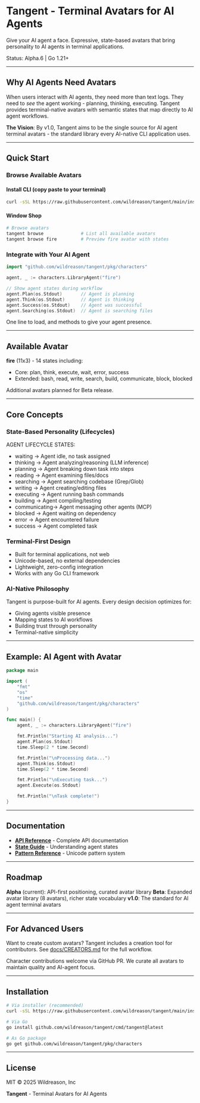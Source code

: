 # Tangent - Terminal Avatars for AI Agents

Give your AI agent a face. Expressive, state-based avatars that bring personality to AI agents in terminal applications.

Status: Alpha.6 | Go 1.21+

---

## Why AI Agents Need Avatars

When users interact with AI agents, they need more than text logs. They need to *see* the agent working - planning, thinking, executing. Tangent provides terminal-native avatars with semantic states that map directly to AI agent workflows.

**The Vision**: By v1.0, Tangent aims to be the single source for AI agent terminal avatars - the standard library every AI-native CLI application uses.

---

## Quick Start

### Browse Available Avatars

#### Install CLI (copy paste to your terminal)
```bash
curl -sSL https://raw.githubusercontent.com/wildreason/tangent/main/install.sh | bash
```

#### Window Shop
```bash
# Browse avatars
tangent browse              # List all available avatars
tangent browse fire         # Preview fire avatar with states
```

### Integrate with Your AI Agent

```go
import "github.com/wildreason/tangent/pkg/characters"

agent, _ := characters.LibraryAgent("fire")

// Show agent states during workflow
agent.Plan(os.Stdout)       // Agent is planning
agent.Think(os.Stdout)      // Agent is thinking
agent.Success(os.Stdout)    // Agent was successful
agent.Searching(os.Stdout)  // Agent is searching files
```

One line to load, and methods to give your agent presence.

---

## Available Avatar

**fire** (11x3) - 14 states including:
- Core: plan, think, execute, wait, error, success
- Extended: bash, read, write, search, build, communicate, block, blocked

Additional avatars planned for Beta release.

---

## Core Concepts

### State-Based Personality (Lifecycles)

AGENT LIFECYCLE STATES:
  - waiting      → Agent idle, no task assigned
  - thinking     → Agent analyzing/reasoning (LLM inference)
  - planning     → Agent breaking down task into steps
  - reading      → Agent examining files/docs
  - searching    → Agent searching codebase (Grep/Glob)
  - writing      → Agent creating/editing files
  - executing    → Agent running bash commands
  - building     → Agent compiling/testing
  - communicating→ Agent messaging other agents (MCP)
  - blocked      → Agent waiting on dependency
  - error        → Agent encountered failure
  - success      → Agent completed task

### Terminal-First Design

- Built for terminal applications, not web
- Unicode-based, no external dependencies
- Lightweight, zero-config integration
- Works with any Go CLI framework

### AI-Native Philosophy

Tangent is purpose-built for AI agents. Every design decision optimizes for:
- Giving agents visible presence
- Mapping states to AI workflows
- Building trust through personality
- Terminal-native simplicity

---

## Example: AI Agent with Avatar

```go
package main

import (
    "fmt"
    "os"
    "time"
    "github.com/wildreason/tangent/pkg/characters"
)

func main() {
    agent, _ := characters.LibraryAgent("fire")

    fmt.Println("Starting AI analysis...")
    agent.Plan(os.Stdout)
    time.Sleep(2 * time.Second)

    fmt.Println("\nProcessing data...")
    agent.Think(os.Stdout)
    time.Sleep(2 * time.Second)

    fmt.Println("\nExecuting task...")
    agent.Execute(os.Stdout)

    fmt.Println("\nTask complete!")
}
```

---

## Documentation

- **[API Reference](docs/API.md)** - Complete API documentation
- **[State Guide](docs/STATES.md)** - Understanding agent states
- **[Pattern Reference](docs/PATTERNS.md)** - Unicode pattern system

---

## Roadmap

**Alpha** (current): API-first positioning, curated avatar library
**Beta**: Expanded avatar library (8 avatars), richer state vocabulary
**v1.0**: The standard for AI agent terminal avatars

---

## For Advanced Users

Want to create custom avatars? Tangent includes a creation tool for contributors. See [docs/CREATORS.md](docs/CREATORS.md) for the full workflow.

Character contributions welcome via GitHub PR. We curate all avatars to maintain quality and AI-agent focus.

---

## Installation

```bash
# Via installer (recommended)
curl -sSL https://raw.githubusercontent.com/wildreason/tangent/main/install.sh | bash

# Via Go
go install github.com/wildreason/tangent/cmd/tangent@latest

# As Go package
go get github.com/wildreason/tangent/pkg/characters
```

---

## License

MIT © 2025 Wildreason, Inc

**Tangent** - Terminal Avatars for AI Agents
